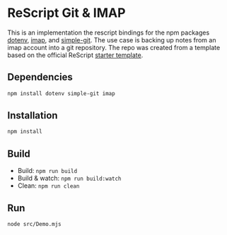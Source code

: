 # ReScript Git & IMAP

This is an implementation the rescript bindings for the npm packages [dotenv](https://www.npmjs.com/package/dotenv), [imap](https://www.npmjs.com/package/imap), and [simple-git](https://www.npmjs.com/package/simple-git). The use case is backing up notes from an imap account into a git repository. The repo was created from a template based on the official ReScript [starter template](https://github.com/rescript-lang/rescript-project-template).

## Dependencies
```sh
npm install dotenv simple-git imap
```

## Installation

```sh
npm install
```

## Build

- Build: `npm run build`
- Build & watch: `npm run build:watch`
- Clean: `npm run clean`

## Run

```sh
node src/Demo.mjs
```
